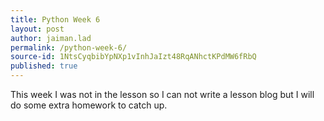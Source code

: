 ```yaml
---
title: Python Week 6
layout: post
author: jaiman.lad
permalink: /python-week-6/
source-id: 1NtsCyqbibYpNXp1vInhJaIzt48RqANhctKPdMW6fRbQ
published: true
---
```

This week I was not in the lesson so I can not write a lesson blog but I will do some extra homework to catch up.

